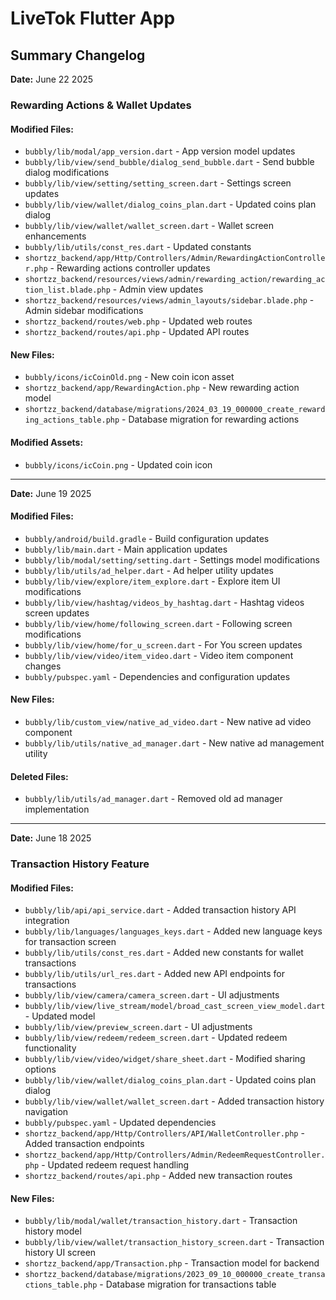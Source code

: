 # LiveTok Flutter App

## Summary Changelog 

**Date:** June 22 2025

### Rewarding Actions & Wallet Updates

#### Modified Files:
- `bubbly/lib/modal/app_version.dart` - App version model updates
- `bubbly/lib/view/send_bubble/dialog_send_bubble.dart` - Send bubble dialog modifications
- `bubbly/lib/view/setting/setting_screen.dart` - Settings screen updates
- `bubbly/lib/view/wallet/dialog_coins_plan.dart` - Updated coins plan dialog
- `bubbly/lib/view/wallet/wallet_screen.dart` - Wallet screen enhancements
- `bubbly/lib/utils/const_res.dart` - Updated constants
- `shortzz_backend/app/Http/Controllers/Admin/RewardingActionController.php` - Rewarding actions controller updates
- `shortzz_backend/resources/views/admin/rewarding_action/rewarding_action_list.blade.php` - Admin view updates
- `shortzz_backend/resources/views/admin_layouts/sidebar.blade.php` - Admin sidebar modifications
- `shortzz_backend/routes/web.php` - Updated web routes
- `shortzz_backend/routes/api.php` - Updated API routes

#### New Files:
- `bubbly/icons/icCoinOld.png` - New coin icon asset
- `shortzz_backend/app/RewardingAction.php` - New rewarding action model
- `shortzz_backend/database/migrations/2024_03_19_000000_create_rewarding_actions_table.php` - Database migration for rewarding actions

#### Modified Assets:
- `bubbly/icons/icCoin.png` - Updated coin icon

---------------------------------------------------------------------------------------------------------------

**Date:** June 19 2025

#### Modified Files:
- `bubbly/android/build.gradle` - Build configuration updates
- `bubbly/lib/main.dart` - Main application updates
- `bubbly/lib/modal/setting/setting.dart` - Settings model modifications
- `bubbly/lib/utils/ad_helper.dart` - Ad helper utility updates
- `bubbly/lib/view/explore/item_explore.dart` - Explore item UI modifications
- `bubbly/lib/view/hashtag/videos_by_hashtag.dart` - Hashtag videos screen updates
- `bubbly/lib/view/home/following_screen.dart` - Following screen modifications
- `bubbly/lib/view/home/for_u_screen.dart` - For You screen updates
- `bubbly/lib/view/video/item_video.dart` - Video item component changes
- `bubbly/pubspec.yaml` - Dependencies and configuration updates

#### New Files:
- `bubbly/lib/custom_view/native_ad_video.dart` - New native ad video component
- `bubbly/lib/utils/native_ad_manager.dart` - New native ad management utility

#### Deleted Files:
- `bubbly/lib/utils/ad_manager.dart` - Removed old ad manager implementation

---------------------------------------------------------------------------------------------------------------

**Date:** June 18 2025

### Transaction History Feature

#### Modified Files:
- `bubbly/lib/api/api_service.dart` - Added transaction history API integration
- `bubbly/lib/languages/languages_keys.dart` - Added new language keys for transaction screen
- `bubbly/lib/utils/const_res.dart` - Added new constants for wallet transactions
- `bubbly/lib/utils/url_res.dart` - Added new API endpoints for transactions
- `bubbly/lib/view/camera/camera_screen.dart` - UI adjustments
- `bubbly/lib/view/live_stream/model/broad_cast_screen_view_model.dart` - Updated model
- `bubbly/lib/view/preview_screen.dart` - UI adjustments
- `bubbly/lib/view/redeem/redeem_screen.dart` - Updated redeem functionality
- `bubbly/lib/view/video/widget/share_sheet.dart` - Modified sharing options
- `bubbly/lib/view/wallet/dialog_coins_plan.dart` - Updated coins plan dialog
- `bubbly/lib/view/wallet/wallet_screen.dart` - Added transaction history navigation
- `bubbly/pubspec.yaml` - Updated dependencies
- `shortzz_backend/app/Http/Controllers/API/WalletController.php` - Added transaction endpoints
- `shortzz_backend/app/Http/Controllers/Admin/RedeemRequestController.php` - Updated redeem request handling
- `shortzz_backend/routes/api.php` - Added new transaction routes

#### New Files:
- `bubbly/lib/modal/wallet/transaction_history.dart` - Transaction history model
- `bubbly/lib/view/wallet/transaction_history_screen.dart` - Transaction history UI screen
- `shortzz_backend/app/Transaction.php` - Transaction model for backend
- `shortzz_backend/database/migrations/2023_09_10_000000_create_transactions_table.php` - Database migration for transactions table

